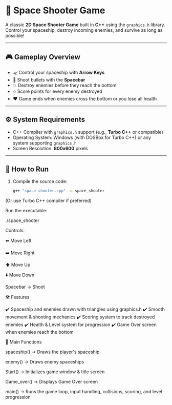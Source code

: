 # 🚀 Space Shooter Game  

A classic **2D Space Shooter Game** built in **C++** using the `graphics.h` library.  
Control your spaceship, destroy incoming enemies, and survive as long as possible!  

---

## 🎮 Gameplay Overview  

- 🛸 Control your spaceship with **Arrow Keys**  
- 🔫 Shoot bullets with the **Spacebar**  
- 💥 Destroy enemies before they reach the bottom  
- ⭐ Score points for every enemy destroyed  
- ❤️ Game ends when enemies cross the bottom or you lose all health  

---

## ⚙️ System Requirements  

- C++ Compiler with `graphics.h` support (e.g., **Turbo C++** or compatible)  
- Operating System: Windows (with DOSBox for Turbo C++) or any system supporting `graphics.h`  
- Screen Resolution: **800x600** pixels  

---

## 🚀 How to Run  

1. Compile the source code:  
   ```bash
   g++ "space shooter.cpp" -o space_shooter
(Or use Turbo C++ compiler if preferred)

Run the executable:

./space_shooter


Controls:

   ⬅️ Move Left
   
   ➡️ Move Right
   
   ⬆️ Move Up
   
   ⬇️ Move Down
   
   Spacebar → Shoot

🛠️ Features

✔️ Spaceship and enemies drawn with triangles using graphics.h
✔️ Smooth movement & shooting mechanics
✔️ Scoring system to track destroyed enemies
✔️ Health & Level system for progression
✔️ Game Over screen when enemies reach the bottom

📂 Main Functions

spaceship() → Draws the player's spaceship

enemy() → Draws enemy spaceships

Start() → Initializes game window & title screen

Game_over() → Displays Game Over screen

main() → Runs the game loop, input handling, collisions, scoring, and level progression
